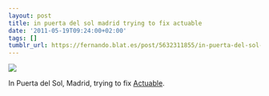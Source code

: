 ```yaml
---
layout: post
title: in puerta del sol madrid trying to fix actuable
date: '2011-05-19T09:24:00+02:00'
tags: []
tumblr_url: https://fernando.blat.es/post/5632311855/in-puerta-del-sol-madrid-trying-to-fix-actuable
---
```

 ![](/tumblr_files/tumblr_llflvz6lka1qz4y16o1_640.jpg)  

In Puerta del Sol, Madrid, trying to fix [Actuable](http://actuable.es).
